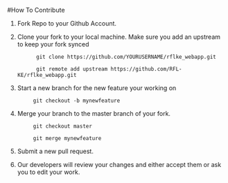 #How To Contribute

1. Fork Repo to your Github Account.
2. Clone your fork to your local machine. Make sure you add an upstream to keep your fork synced

             git clone https://github.com/YOURUSERNAME/rflke_webapp.git
    
             git remote add upstream https://github.com/RFL-KE/rflke_webapp.git
    
3. Start a new branch for the new feature your working on

            git checkout -b mynewfeature
    
4. Merge your branch to the master branch of your fork.

            git checkout master
    
            git merge mynewfeature
    
5. Submit a new pull request.
6. Our developers will review your changes and either accept them or ask you to edit your work.
